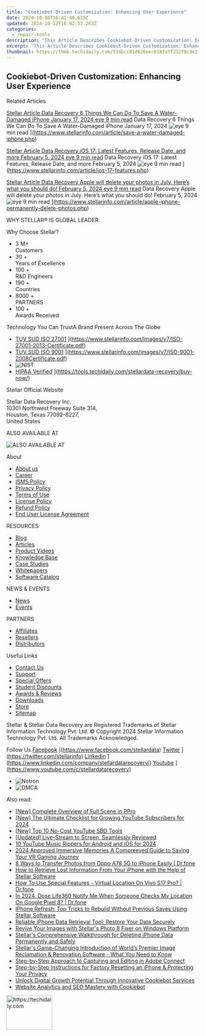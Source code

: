 ```yaml
---
title: "Cookiebot-Driven Customization: Enhancing User Experience"
date: 2024-10-08T16:41:40.615Z
updated: 2024-10-12T16:02:53.263Z
categories:
  - repair-tools
description: "This Article Describes Cookiebot-Driven Customization: Enhancing User Experience"
excerpt: "This Article Describes Cookiebot-Driven Customization: Enhancing User Experience"
thumbnail: https://thmb.techidaily.com/534bcc01d626eec0183aff232f0c9e211e75d3b58d6731fdc6da8a1b96d39a6c.jpg
---
```


## Cookiebot-Driven Customization: Enhancing User Experience

Related Articles

[Stellar Article Data Recovery  6 Things We Can Do To Save A Water-Damaged iPhone January 17, 2024 eye 9 min read](https://www.stellarinfo.com/public/image/article/6-Things-We-Can-Do-To-Save-A-Water-Damaged-iPhone-1212.jpg) Data Recovery  6 Things We Can Do To Save A Water-Damaged iPhone January 17, 2024 ![eye](https://www.stellarinfo.com/public/newarticle/images/eye.png) 9 min read ](https://www.stellarinfo.com/article/save-a-water-damaged-iphone.php)

[Stellar Article Data Recovery  iOS 17: Latest Features, Release Date, and more February 5, 2024 eye 9 min read](https://www.stellarinfo.com/public/image/article/iOS-17-Latest-Features-Release-Date-&-More-1049.jpg) Data Recovery  iOS 17: Latest Features, Release Date, and more February 5, 2024 ![eye](https://www.stellarinfo.com/public/newarticle/images/eye.png) 9 min read ](https://www.stellarinfo.com/article/ios-17-features.php)

[Stellar Article Data Recovery  Apple will delete your photos in July. Here’s what you should do! February 5, 2024 eye 9 min read](https://www.stellarinfo.com/public/image/article/Apple-will-permanently-delete-your-photos-in-July-1040.jpg) Data Recovery  Apple will delete your photos in July. Here’s what you should do! February 5, 2024 ![eye](https://www.stellarinfo.com/public/newarticle/images/eye.png) 9 min read ](https://www.stellarinfo.com/article/apple-iphone-permanently-delete-photos.php)

 WHY STELLAR® IS GLOBAL LEADER

 Why Choose Stellar?

* 3  M+  
Customers
* 30 +  
Years of Excellence
* 100 +  
R&D Engineers
* 190 +  
Countries
* 8000 +  
PARTNERS
* 100 +  
Awards Received

 Technology You Can TrustA Brand Present Across The Globe

* [TUV SUD ISO 27001](https://www.stellarinfo.com/images/v7/tuv1.png) ](https://www.stellarinfo.com/images/v7/ISO-27001-2013-Certificate.pdf)
* [TUV SUD ISO 9001](https://www.stellarinfo.com/images/v7/tuv2.png) ](https://www.stellarinfo.com/images/v7/ISO-9001-2008Certificate.pdf)
* ![NIST](https://www.stellarinfo.com/images/v7/nist.png)
* [HIPAA Verified](https://www.stellarinfo.com/images/v7/hipa.png) ](https://tools.techidaily.com/stellardata-recovery/buy-now/)

 Stellar Official Website

 Stellar Data Recovery Inc.  
 10301 Northwest Freeway Suite 314,  
 Houston, Texas 77092-8227,  
 United States

 ALSO AVAILABLE AT

![ALSO AVAILABLE AT](https://www.stellarinfo.com/images/v7/Partners_logo_new.png)

 About

* [About us](https://tools.techidaily.com/stellardata-recovery/buy-now/)
* [Career](https://tools.techidaily.com/stellardata-recovery/buy-now/)
* [ISMS Policy](https://tools.techidaily.com/stellardata-recovery/buy-now/)
* [Privacy Policy](https://tools.techidaily.com/stellardata-recovery/buy-now/)
* [Terms of Use](https://tools.techidaily.com/stellardata-recovery/buy-now/)
* [License Policy](https://www.stellarinfo.com/software-licensing-usage.php)
* [Refund Policy](https://tools.techidaily.com/stellardata-recovery/buy-now/)
* [End User License Agreement](https://tools.techidaily.com/stellardata-recovery/buy-now/)

 RESOURCES

* [Blog](https://tools.techidaily.com/stellardata-recovery/buy-now/)
* [Articles](https://tools.techidaily.com/stellardata-recovery/buy-now/)
* [Product Videos](https://tools.techidaily.com/stellardata-recovery/buy-now/)
* [Knowledge Base](https://tools.techidaily.com/stellardata-recovery/buy-now/)
* [Case Studies](https://tools.techidaily.com/stellardata-recovery/buy-now/)
* [Whitepapers](https://tools.techidaily.com/stellardata-recovery/buy-now/)
* [Software Catalog](https://tools.techidaily.com/stellardata-recovery/buy-now/)

 NEWS & EVENTS

* [News](https://tools.techidaily.com/stellardata-recovery/buy-now/)
* [Events](https://www.stellarinfo.com/affiliate-summit/affiliate-summit.php)

 PARTNERS

* [Affiliates](https://tools.techidaily.com/stellardata-recovery/buy-now/)
* [Resellers](https://tools.techidaily.com/stellardata-recovery/buy-now/)
* [Distributors](https://tools.techidaily.com/stellardata-recovery/buy-now/)

 Useful Links

* [Contact Us](https://www.stellarinfo.com/contact/contact-us.php)
* [Support](https://tools.techidaily.com/stellardata-recovery/buy-now/)
* [Special Offers](https://tools.techidaily.com/stellardata-recovery/buy-now/)
* [Student Discounts](https://www.stellarinfo.com/student-discount/)
* [Awards & Reviews](https://tools.techidaily.com/stellardata-recovery/buy-now/)
* [Downloads](https://www.stellarinfo.com/download.php)
* [Store](https://tools.techidaily.com/stellardata-recovery/buy-now/)
* [Sitemap](https://www.stellarinfo.com/sitemap.php)

 Stellar & Stellar Data Recovery are Registered Trademarks of Stellar Information Technology Pvt. Ltd. © Copyright 2024 Stellar Information Technology Pvt. Ltd. All Trademarks Acknowledged.

Follow Us [Facebook](https://www.stellarinfo.com/Images/fb.png) ](https://www.facebook.com/stellardata) [Twitter](https://www.stellarinfo.com/Images/tw.png) ](https://twitter.com/stellarinfo) [Linkedin](https://www.stellarinfo.com/Images/in.png) ](https://www.linkedin.com/company/stellardatarecovery/) [Youtube](https://www.stellarinfo.com/newblacktheme/images/yt.png) ](https://www.youtube.com/c/stellardatarecovery)

* ![Notron](https://www.stellarinfo.com/images/v7/notron.png)
* ![DMCA](https://www.stellarinfo.com/images/v7/dmca.png)

<ins class="adsbygoogle"
     style="display:block"
     data-ad-format="autorelaxed"
     data-ad-client="ca-pub-7571918770474297"
     data-ad-slot="1223367746"></ins>

<ins class="adsbygoogle"
     style="display:block"
     data-ad-client="ca-pub-7571918770474297"
     data-ad-slot="8358498916"
     data-ad-format="auto"
     data-full-width-responsive="true"></ins>

<span class="atpl-alsoreadstyle">Also read:</span>
<div><ul>
<li><a href="https://extra-information.techidaily.com/new-complete-overview-of-full-scene-in-ppro/"><u>[New] Complete Overview of Full Scene in PPro</u></a></li>
<li><a href="https://youtube-web.techidaily.com/he-ultimate-checklist-for-growing-youtube-subscribers-for-2024/"><u>[New] The Ultimate Checklist for Growing YouTube Subscribers for 2024</u></a></li>
<li><a href="https://facebook-video-share.techidaily.com/new-top-10-no-cost-youtube-sbd-tools/"><u>[New] Top 10 No-Cost YouTube SBD Tools</u></a></li>
<li><a href="https://desktop-recording.techidaily.com/updated-live-stream-to-screen-seamlessly-reviewed/"><u>[Updated] Live-Stream to Screen, Seamlessly Reviewed</u></a></li>
<li><a href="https://youtube-blog.techidaily.com/utube-music-rippers-for-android-and-ios-for-2024/"><u>10 YouTube Music Rippers for Android and iOS for 2024</u></a></li>
<li><a href="https://on-screen-recording.techidaily.com/2024-approved-immersive-memories-a-compreeved-guide-to-saving-your-vr-gaming-journey/"><u>2024 Approved Immersive Memories A Compreeved Guide to Saving Your VR Gaming Journey</u></a></li>
<li><a href="https://blog-min.techidaily.com/8-ways-to-transfer-photos-from-oppo-a78-5g-to-iphone-easily-drfone-by-drfone-transfer-from-android-transfer-from-android/"><u>8 Ways to Transfer Photos from Oppo A78 5G to iPhone Easily | Dr.fone</u></a></li>
<li><a href="https://data-safeguard.techidaily.com/how-to-retrieve-lost-information-from-your-iphone-with-the-help-of-stellar-software/"><u>How to Retrieve Lost Information From Your iPhone with the Help of Stellar Software</u></a></li>
<li><a href="https://change-location.techidaily.com/how-to-use-special-features-virtual-location-on-vivo-s17-pro-drfone-by-drfone-virtual-android/"><u>How To Use Special Features - Virtual Location On Vivo S17 Pro? | Dr.fone</u></a></li>
<li><a href="https://review-topics.techidaily.com/in-2024-dose-life360-notify-me-when-someone-checks-my-location-on-google-pixel-8-drfone-by-drfone-virtual-android/"><u>In 2024, Dose Life360 Notify Me When Someone Checks My Location On Google Pixel 8? | Dr.fone</u></a></li>
<li><a href="https://data-safeguard.techidaily.com/iphone-refresh-top-tricks-to-rebuild-without-previous-saves-using-stellar-software/"><u>IPhone Refresh: Top Tricks to Rebuild Without Previous Saves Using Stellar Software</u></a></li>
<li><a href="https://data-safeguard.techidaily.com/reliable-iphone-data-retrieval-tool-restore-your-data-securely/"><u>Reliable iPhone Data Retrieval Tool: Restore Your Data Securely</u></a></li>
<li><a href="https://data-safeguard.techidaily.com/revive-your-images-with-stellars-photo-8-fixer-on-windows-platform/"><u>Revive Your Images with Stellar's Photo 8 Fixer on Windows Platform</u></a></li>
<li><a href="https://data-safeguard.techidaily.com/stellars-comprehensive-walkthrough-for-deleting-iphone-data-permanently-and-safely/"><u>Stellar's Comprehensive Walkthrough for Deleting iPhone Data Permanently and Safely</u></a></li>
<li><a href="https://data-safeguard.techidaily.com/stellars-game-changing-introduction-of-worlds-premier-image-reclamation-and-renovation-software-what-you-need-to-know/"><u>Stellar's Game-Changing Introduction of World’s Premier Image Reclamation & Renovation Software - What You Need to Know</u></a></li>
<li><a href="https://screen-activity-recording.techidaily.com/step-by-step-approach-to-capturing-and-editing-in-adobe-connect/"><u>Step-by-Step Approach to Capturing and Editing in Adobe Connect</u></a></li>
<li><a href="https://data-safeguard.techidaily.com/step-by-step-instructions-for-factory-resetting-an-iphone-and-protecting-your-privacy/"><u>Step-by-Step Instructions for Factory Resetting an iPhone & Protecting Your Privacy</u></a></li>
<li><a href="https://data-safeguard.techidaily.com/unlock-digital-growth-potential-through-innovative-cookiebot-services/"><u>Unlock Digital Growth Potential Through Innovative Cookiebot Services</u></a></li>
<li><a href="https://data-safeguard.techidaily.com/website-analytics-and-seo-mastery-with-cookiebot/"><u>Website Analytics and SEO Mastery with Cookiebot</u></a></li>
</ul></div>

<!-- affiliate ads begin -->
<a href="https://25home.pxf.io/c/5597632/2148635/16836" target="_top" id="2148635">
  <img src="//a.impactradius-go.com/display-ad/16836-2148635" border="0" alt="https://techidaily.com" width="120" height="90"/>
</a>
<img height="0" width="0" src="https://25home.pxf.io/i/5597632/2148635/16836" style="position:absolute;visibility:hidden;" border="0" />
<!-- affiliate ads end -->

